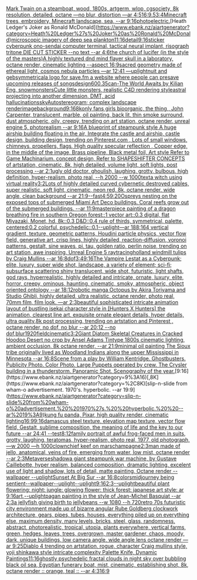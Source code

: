 [Mark Twain on a steamboat, wood, 1800s, artgerm, wlop, cgsociety, 8k resolution, detailed, octane —no blur, distortion —ar 4:5](https://www.ebank.nz/aiartgenerator?category=Mark%20Twain%20on%20a%20steamboat%2C%20wood%2C%201800s%2C%20artgerm%2C%20wlop%2C%20cgsociety%2C%208k%20resolution%2C%20detailed%2C%20octane%20%E2%80%94no%20blur%2C%20distortion%20%E2%80%94ar%204%3A5)[16:9](https://www.ebank.nz/aiartgenerator?category=16%3A9)[.5](https://www.ebank.nz/aiartgenerator?category=.5)[3:4](https://www.ebank.nz/aiartgenerator?category=3%3A4)[Minecraft trees, embroidery, Minecraft landscape, sea, --ar 9:16](https://www.ebank.nz/aiartgenerator?category=Minecraft%20trees%2C%20embroidery%2C%20Minecraft%20landscape%2C%20sea%2C%20--ar%209%3A16)[photo](https://www.ebank.nz/aiartgenerator?category=photo)[electric.](https://www.ebank.nz/aiartgenerator?category=electric.)[Heath Ledger's Joker as Ronald McDonald](https://www.ebank.nz/aiartgenerator?category=Heath%20Ledger%27s%20Joker%20as%20Ronald%20McDonald)[microscopic imagery of deep sea plankton](https://www.ebank.nz/aiartgenerator?category=microscopic%20imagery%20of%20deep%20sea%20plankton)[11:16](https://www.ebank.nz/aiartgenerator?category=11%3A16)[detail](https://www.ebank.nz/aiartgenerator?category=detail)[9:16](https://www.ebank.nz/aiartgenerator?category=9%3A16)[sticker cyberpunk ono-sendai computer terminal, tactical neural implant, risograph tritone DIE CUT STICKER --no text --ar 4:6](https://www.ebank.nz/aiartgenerator?category=sticker%20cyberpunk%20ono-sendai%20computer%20terminal%2C%20tactical%20neural%20implant%2C%20risograph%20tritone%20DIE%20CUT%20STICKER%20--no%20text%20--ar%204%3A6)[the church of lucifer (in the style of the masters)](https://www.ebank.nz/aiartgenerator?category=the%20church%20of%20lucifer%20%28in%20the%20style%20of%20the%20masters%29)[A highly textured dnd mind flayer skull in a laboratory, octane render, cinematic lighting --aspect 16:9](https://www.ebank.nz/aiartgenerator?category=A%20highly%20textured%20dnd%20mind%20flayer%20skull%20in%20a%20laboratory%2C%20octane%20render%2C%20cinematic%20lighting%20--aspect%2016%3A9)[sacred geometry made of ethereal light, cosmos nebula particles —ar 12:41 —uplight](https://www.ebank.nz/aiartgenerator?category=sacred%20geometry%20made%20of%20ethereal%20light%2C%20cosmos%20nebula%20particles%20%E2%80%94ar%2012%3A41%20%E2%80%94uplight)[nuit and geb](https://www.ebank.nz/aiartgenerator?category=nuit%20and%20geb)[symmetrical](https://www.ebank.nz/aiartgenerator?category=symmetrical)[a logo for save.fm a website where people can presave upcoming releases of songs](https://www.ebank.nz/aiartgenerator?category=a%20logo%20for%20save.fm%20a%20website%20where%20people%20can%20presave%20upcoming%20releases%20of%20songs)[design](https://www.ebank.nz/aiartgenerator?category=design)[600](https://www.ebank.nz/aiartgenerator?category=600)[.35](https://www.ebank.nz/aiartgenerator?category=.35)[can](https://www.ebank.nz/aiartgenerator?category=can)[](https://www.ebank.nz/aiartgenerator?category=)[-](https://www.ebank.nz/aiartgenerator?category=-)[The World Awaits by Kilian Eng, snow](https://www.ebank.nz/aiartgenerator?category=The%20World%20Awaits%20by%20Kilian%20Eng%2C%20snow)[monsters](https://www.ebank.nz/aiartgenerator?category=monsters)[Cute little monsters, realistic C4D rendering style](https://www.ebank.nz/aiartgenerator?category=Cute%20little%20monsters%2C%20realistic%20C4D%20rendering%20style)[astral projecting into another dimension, DMT, acid hallucinations](https://www.ebank.nz/aiartgenerator?category=astral%20projecting%20into%20another%20dimension%2C%20DMT%2C%20acid%20hallucinations)[sky](https://www.ebank.nz/aiartgenerator?category=sky)[Autostereogram; complex landscape render](https://www.ebank.nz/aiartgenerator?category=Autostereogram%3B%20complex%20landscape%20render)[image](https://www.ebank.nz/aiartgenerator?category=image)[background](https://www.ebank.nz/aiartgenerator?category=background)[9:16](https://www.ebank.nz/aiartgenerator?category=9%3A16)[8k](https://www.ebank.nz/aiartgenerator?category=8k)[only fans girls bioorganic, the thing,, John Carpenter, translucent, marble, oil painting, back lit, thin smoke surround, dust atmospheric, oily, creepy, trending on art station, octane render, unreal engine 5, photorealism --ar 9:16](https://www.ebank.nz/aiartgenerator?category=only%20fans%20girls%20bioorganic%2C%20the%20thing%2C%2C%20John%20Carpenter%2C%20translucent%2C%20marble%2C%20oil%20painting%2C%20back%20lit%2C%20thin%20smoke%20surround%2C%20dust%20atmospheric%2C%20oily%2C%20creepy%2C%20trending%20on%20art%20station%2C%20octane%20render%2C%20unreal%20engine%205%2C%20photorealism%20--ar%209%3A16)[](https://www.ebank.nz/aiartgenerator?category=)[A blueprint of steampunk style A huge airship building floating in the air, Integrate the castle and airship, castle design, building design,  trending on Pinterest.com , Lots of small windows, chimneys, propellers, flags, High quality specular reflection ,  Copper  edge, in the middle of the image, Brass pipeline,  Black metal foil,  Art style Refer to Game Machinarium.  concept design, Refer to SHAPESHIFTER CONCEPTS  of artstation, cinematic,  8k, high detailed,  volume light,  soft lights,  post processing    --ar 2:1](https://www.ebank.nz/aiartgenerator?category=A%20blueprint%20of%20steampunk%20style%20A%20huge%20airship%20building%20floating%20in%20the%20air%2C%20Integrate%20the%20castle%20and%20airship%2C%20castle%20design%2C%20building%20design%2C%20%20trending%20on%20Pinterest.com%20%2C%20Lots%20of%20small%20windows%2C%20chimneys%2C%20propellers%2C%20flags%2C%20High%20quality%20specular%20reflection%20%2C%20%20Copper%20%20edge%2C%20in%20the%20middle%20of%20the%20image%2C%20Brass%20pipeline%2C%20%20Black%20metal%20foil%2C%20%20Art%20style%20Refer%20to%20Game%20Machinarium.%20%20concept%20design%2C%20Refer%20to%20SHAPESHIFTER%20CONCEPTS%20%20of%20artstation%2C%20cinematic%2C%20%208k%2C%20high%20detailed%2C%20%20volume%20light%2C%20%20soft%20lights%2C%20%20post%20processing%20%20%20%20--ar%202%3A1)[ugly old doctor, ghoulish, laughing, grotty, bulbous, high definition, hyper-realism, photo real, --h 2000 --w 1000](https://www.ebank.nz/aiartgenerator?category=ugly%20old%20doctor%2C%20ghoulish%2C%20laughing%2C%20grotty%2C%20bulbous%2C%20high%20definition%2C%20hyper-realism%2C%20photo%20real%2C%20--h%202000%20--w%201000)[text](https://www.ebank.nz/aiartgenerator?category=text)[a witch using virtual reality](https://www.ebank.nz/aiartgenerator?category=a%20witch%20using%20virtual%20reality)[3:2](https://www.ebank.nz/aiartgenerator?category=3%3A2)[Lots of highly detailed curved cybernetic destroyed cables, super realistic, soft light, cinematic, neon red, 8k, octane render, wide angle, clean background --ar 21:9](https://www.ebank.nz/aiartgenerator?category=Lots%20of%20highly%20detailed%20curved%20cybernetic%20destroyed%20cables%2C%20super%20realistic%2C%20soft%20light%2C%20cinematic%2C%20neon%20red%2C%208k%2C%20octane%20render%2C%20wide%20angle%2C%20clean%20background%20--ar%2021%3A9)[--fast](https://www.ebank.nz/aiartgenerator?category=--fast)[4:5](https://www.ebank.nz/aiartgenerator?category=4%3A5)[9:20](https://www.ebank.nz/aiartgenerator?category=9%3A20)[Ospreys nesting on the exposed tops of submerged Miami Art Deco buildings. Coral reefs grow out of the submerged buildings. --ar 11:9](https://www.ebank.nz/aiartgenerator?category=Ospreys%20nesting%20on%20the%20exposed%20tops%20of%20submerged%20Miami%20Art%20Deco%20buildings.%20Coral%20reefs%20grow%20out%20of%20the%20submerged%20buildings.%20--ar%2011%3A9)[masterpiece painting of a dragon breathing fire in southern Oregon forest::1 vector art::0.3 digital, flat Miyazaki, Monet, hd, 8k::0.3 D&D::0.4 rule of thirds, symmetrical, palette, centered:0.2 colorful, psychedelic::0.1](https://www.ebank.nz/aiartgenerator?category=masterpiece%20painting%20of%20a%20dragon%20breathing%20fire%20in%20southern%20Oregon%20forest%3A%3A1%20vector%20art%3A%3A0.3%20digital%2C%20flat%20Miyazaki%2C%20Monet%2C%20hd%2C%208k%3A%3A0.3%20D%26D%3A%3A0.4%20rule%20of%20thirds%2C%20symmetrical%2C%20palette%2C%20centered%3A0.2%20colorful%2C%20psychedelic%3A%3A0.1)[--uplight](https://www.ebank.nz/aiartgenerator?category=--uplight)[—ar 188:164 vertical gradient, texture, geometric patterns, Houdini particle physics, vector flow field, generative art, crisp lines, highly detailed, reaction-diffusion, voronoi patterns, gestalt, sine waves, pi, tau, golden ratio, perlin noise, trending on art station, awe inspiring, Unreal Engine 5 raytracing](https://www.ebank.nz/aiartgenerator?category=%E2%80%94ar%20188%3A164%20vertical%20gradient%2C%20texture%2C%20geometric%20patterns%2C%20Houdini%20particle%20physics%2C%20vector%20flow%20field%2C%20generative%20art%2C%20crisp%20lines%2C%20highly%20detailed%2C%20reaction-diffusion%2C%20voronoi%20patterns%2C%20gestalt%2C%20sine%20waves%2C%20pi%2C%20tau%2C%20golden%20ratio%2C%20perlin%20noise%2C%20trending%20on%20art%20station%2C%20awe%20inspiring%2C%20Unreal%20Engine%205%20raytracing)[holland windmill tulips by Craig Mullins --ar 16:8](https://www.ebank.nz/aiartgenerator?category=holland%20windmill%20tulips%20by%20Craig%20Mullins%20--ar%2016%3A8)[dof](https://www.ebank.nz/aiartgenerator?category=dof)[3:4](https://www.ebank.nz/aiartgenerator?category=3%3A4)[9:16](https://www.ebank.nz/aiartgenerator?category=9%3A16)[The Vampire Lestat as a Cyberpunk;  elite, luxury, super wide shot, landscape, a variety of element;  sci-fi; subsurface scattering shiny translucent, wide shot, futuristic, light shafts, god rays, hyperrealistic, highly detailed and intricate, ornate, luxury, elite, horror, creepy, ominous, haunting, cinematic, smoky, atmospheric, object oriented ontology --ar 18:12](https://www.ebank.nz/aiartgenerator?category=The%20Vampire%20Lestat%20as%20a%20Cyberpunk%3B%20%20elite%2C%20luxury%2C%20super%20wide%20shot%2C%20landscape%2C%20a%20variety%20of%20element%3B%20%20sci-fi%3B%20subsurface%20scattering%20shiny%20translucent%2C%20wide%20shot%2C%20futuristic%2C%20light%20shafts%2C%20god%20rays%2C%20hyperrealistic%2C%20highly%20detailed%20and%20intricate%2C%20ornate%2C%20luxury%2C%20elite%2C%20horror%2C%20creepy%2C%20ominous%2C%20haunting%2C%20cinematic%2C%20smoky%2C%20atmospheric%2C%20object%20oriented%20ontology%20--ar%2018%3A12)[robotic manga Octopus by Akira Toriyama and Studio Ghibli, highly detailed, ultra realistic, octane render, photo real, 70mm film, film look. —ar 2:3](https://www.ebank.nz/aiartgenerator?category=robotic%20manga%20Octopus%20by%20Akira%20Toriyama%20and%20Studio%20Ghibli%2C%20highly%20detailed%2C%20ultra%20realistic%2C%20octane%20render%2C%20photo%20real%2C%2070mm%20film%2C%20film%20look.%20%E2%80%94ar%202%3A3)[beautiful sophisticated intricate animation layout of bustling isekai character,style in [Hunters X Hunters] the animation, clearest line art, exquisite ornate elegant details, hyper details, ultra quality,8k post processing, trending on artstation and Pinterest , octane render, no dof, no blur --ar 20:12 --no dof,blur](https://www.ebank.nz/aiartgenerator?category=beautiful%20sophisticated%20intricate%20animation%20layout%20of%20bustling%20isekai%20character%2Cstyle%20in%20%5BHunters%20X%20Hunters%5D%20the%20animation%2C%20clearest%20line%20art%2C%20exquisite%20ornate%20elegant%20details%2C%20hyper%20details%2C%20ultra%20quality%2C8k%20post%20processing%2C%20trending%20on%20artstation%20and%20Pinterest%20%2C%20octane%20render%2C%20no%20dof%2C%20no%20blur%20--ar%2020%3A12%20--no%20dof%2Cblur)[1920](https://www.ebank.nz/aiartgenerator?category=1920)[field](https://www.ebank.nz/aiartgenerator?category=field)[cinematic](https://www.ebank.nz/aiartgenerator?category=cinematic)[3:2](https://www.ebank.nz/aiartgenerator?category=3%3A2)[Giant Diatom Skeletal Creatures in Cracked Hoodoo Desert no crop by Ansel Adams Tintype 1800s cinematic lighting, ambient occlusion, 8k octane render, --ar 21:9](https://www.ebank.nz/aiartgenerator?category=Giant%20Diatom%20Skeletal%20Creatures%20in%20Cracked%20Hoodoo%20Desert%20no%20crop%20by%20Ansel%20Adams%20Tintype%201800s%20cinematic%20lighting%2C%20ambient%20occlusion%2C%208k%20octane%20render%2C%20--ar%2021%3A9)[minimal oil painting The Sioux tribe originally lived as Woodland Indians along the upper Mississippi in Minnesota --ar 16:8](https://www.ebank.nz/aiartgenerator?category=minimal%20oil%20painting%20The%20Sioux%20tribe%20originally%20lived%20as%20Woodland%20Indians%20along%20the%20upper%20Mississippi%20in%20Minnesota%20--ar%2016%3A8)[Scene from a play by William Kentridge.  Ghostbusters.  Publicity Photo. Color Photo.  Large Puppets operated by crew. The Crysler building in a thunderstorm. Panoramic Shot. Scenography of the year.](https://www.ebank.nz/aiartgenerator?category=Scene%20from%20a%20play%20by%20William%20Kentridge.%20%20Ghostbusters.%20%20Publicity%20Photo.%20Color%20Photo.%20%20Large%20Puppets%20operated%20by%20crew.%20The%20Crysler%20building%20in%20a%20thunderstorm.%20Panoramic%20Shot.%20Scenography%20of%20the%20year.)[9:16](https://www.ebank.nz/aiartgenerator?category=9%3A16)[,8K](https://www.ebank.nz/aiartgenerator?category=%2C8K)[slip-n-slide from wham-o advertisement.  1970's.  hyperbolic.  --ar 19:9](https://www.ebank.nz/aiartgenerator?category=slip-n-slide%20from%20wham-o%20advertisement.%20%201970%27s.%20%20hyperbolic.%20%20--ar%2019%3A9)[kung fu panda, Pixar, high quality render, cinematic lighting](https://www.ebank.nz/aiartgenerator?category=kung%20fu%20panda%2C%20Pixar%2C%20high%20quality%20render%2C%20cinematic%20lighting)[16:9](https://www.ebank.nz/aiartgenerator?category=16%3A9)[9:16](https://www.ebank.nz/aiartgenerator?category=9%3A16)[damascus steel texture, elevation map texture, vector flow field, Gestalt, sublime composition, the meaning of life and the key to our future --ar 24:41 --test](https://www.ebank.nz/aiartgenerator?category=damascus%20steel%20texture%2C%20elevation%20map%20texture%2C%20vector%20flow%20field%2C%20Gestalt%2C%20sublime%20composition%2C%20the%20meaning%20of%20life%20and%20the%20key%20to%20our%20future%20--ar%2024%3A41%20--test)[8:12](https://www.ebank.nz/aiartgenerator?category=8%3A12)[family portrait of awful frog-faced men in suits, grotty, laughing, teratomas, hyper-realism, photo real, 1977, old photograph, —w 2000 —h 1000](https://www.ebank.nz/aiartgenerator?category=family%20portrait%20of%20awful%20frog-faced%20men%20in%20suits%2C%20grotty%2C%20laughing%2C%20teratomas%2C%20hyper-realism%2C%20photo%20real%2C%201977%2C%20old%20photograph%2C%20%E2%80%94w%202000%20%E2%80%94h%201000)[clown](https://www.ebank.nz/aiartgenerator?category=clown)[chief keef on mars](https://www.ebank.nz/aiartgenerator?category=chief%20keef%20on%20mars)[champagne](https://www.ebank.nz/aiartgenerator?category=champagne)[2:3](https://www.ebank.nz/aiartgenerator?category=2%3A3)[man made of jello, anatomical, veins of fire, emerging from water, low mist, octane render --ar 2:3](https://www.ebank.nz/aiartgenerator?category=man%20made%20of%20jello%2C%20anatomical%2C%20veins%20of%20fire%2C%20emerging%20from%20water%2C%20low%20mist%2C%20octane%20render%20--ar%202%3A3)[Metaverse](https://www.ebank.nz/aiartgenerator?category=Metaverse)[shadow](https://www.ebank.nz/aiartgenerator?category=shadow)[a giant steampunk war machine, by Gustave Caillebotte, hyper realism, balanced composition, dramatic lighting, excelent use of light and shadow, lots of detail, matte painting, Octane render --wallpaper --uplight](https://www.ebank.nz/aiartgenerator?category=a%20giant%20steampunk%20war%20machine%2C%20by%20Gustave%20Caillebotte%2C%20hyper%20realism%2C%20balanced%20composition%2C%20dramatic%20lighting%2C%20excelent%20use%20of%20light%20and%20shadow%2C%20lots%20of%20detail%2C%20matte%20painting%2C%20Octane%20render%20--wallpaper%20--uplight)[Sunset At Big Sur --ar 16:8](https://www.ebank.nz/aiartgenerator?category=Sunset%20At%20Big%20Sur%20--ar%2016%3A8)[colors](https://www.ebank.nz/aiartgenerator?category=colors)[midjourney being sentient](https://www.ebank.nz/aiartgenerator?category=midjourney%20being%20sentient)[--wallpaper](https://www.ebank.nz/aiartgenerator?category=--wallpaper)[--uplight](https://www.ebank.nz/aiartgenerator?category=--uplight)[--uplight](https://www.ebank.nz/aiartgenerator?category=--uplight)[9:16](https://www.ebank.nz/aiartgenerator?category=9%3A16)[2:3](https://www.ebank.nz/aiartgenerator?category=2%3A3)[--uplight](https://www.ebank.nz/aiartgenerator?category=--uplight)[beautiful plant flowering: night: jungle: glowing flower: thick forest: japanese art style: ar 9:16](https://www.ebank.nz/aiartgenerator?category=beautiful%20plant%20flowering%3A%20night%3A%20jungle%3A%20glowing%20flower%3A%20thick%20forest%3A%20japanese%20art%20style%3A%20ar%209%3A16)[art,](https://www.ebank.nz/aiartgenerator?category=art%2C)[--uplight](https://www.ebank.nz/aiartgenerator?category=--uplight)[pagan painting in the style of Jean-Michel Basquiat --ar 2:3](https://www.ebank.nz/aiartgenerator?category=pagan%20painting%20in%20the%20style%20of%20Jean-Michel%20Basquiat%20--ar%202%3A3)[a jellyfish giving birth to jellybeans --w 1080 --h 720](https://www.ebank.nz/aiartgenerator?category=a%20jellyfish%20giving%20birth%20to%20jellybeans%20--w%201080%20--h%20720)[retro 70s futuristic city environment made up of bizarre angular Rube Goldberg clockwork architecture, gears, pipes, tubes, houses, everything piled up on everything else, maximum density, many levels, bricks, steel, glass, randomness, abstract, photorealistic, tropical, utopia, plants everywhere, vertical farms, green, hedges, leaves, trees, overgrown, master gardener, chaos, moody, dark, unique buildings, low camera angle, wide angle lens octane render —ar 9:25](https://www.ebank.nz/aiartgenerator?category=retro%2070s%20futuristic%20city%20environment%20made%20up%20of%20bizarre%20angular%20Rube%20Goldberg%20clockwork%20architecture%2C%20gears%2C%20pipes%2C%20tubes%2C%20houses%2C%20everything%20piled%20up%20on%20everything%20else%2C%20maximum%20density%2C%20many%20levels%2C%20bricks%2C%20steel%2C%20glass%2C%20randomness%2C%20abstract%2C%20photorealistic%2C%20tropical%2C%20utopia%2C%20plants%20everywhere%2C%20vertical%20farms%2C%20green%2C%20hedges%2C%20leaves%2C%20trees%2C%20overgrown%2C%20master%20gardener%2C%20chaos%2C%20moody%2C%20dark%2C%20unique%20buildings%2C%20low%20camera%20angle%2C%20wide%20angle%20lens%20octane%20render%20%E2%80%94ar%209%3A25)[Diablo 4 trending on artstation, rogue, character Craig mullins style, yoji shinkawa style intricate complexity Palette Knife, Dynamic Paintings](https://www.ebank.nz/aiartgenerator?category=Diablo%204%20trending%20on%20artstation%2C%20rogue%2C%20character%20Craig%20mullins%20style%2C%20yoji%20shinkawa%20style%20intricate%20complexity%20Palette%20Knife%2C%20Dynamic%20Paintings)[11:16](https://www.ebank.nz/aiartgenerator?category=11%3A16)[ghostly psychedelic fractal clouds in night sky over bubbling black oil sea, Egyptian funerary boat, mist, cinematic, establishing shot, 8k, octane render :: orange, teal :: --ar 4:3](https://www.ebank.nz/aiartgenerator?category=ghostly%20psychedelic%20fractal%20clouds%20in%20night%20sky%20over%20bubbling%20black%20oil%20sea%2C%20Egyptian%20funerary%20boat%2C%20mist%2C%20cinematic%2C%20establishing%20shot%2C%208k%2C%20octane%20render%20%3A%3A%20orange%2C%20teal%20%3A%3A%20--ar%204%3A3)[16:9](https://www.ebank.nz/aiartgenerator?category=16%3A9)